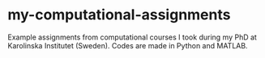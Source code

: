 # my-computational-assignments
Example assignments from computational courses I took during my PhD at Karolinska Institutet (Sweden). Codes are made in Python and MATLAB.
